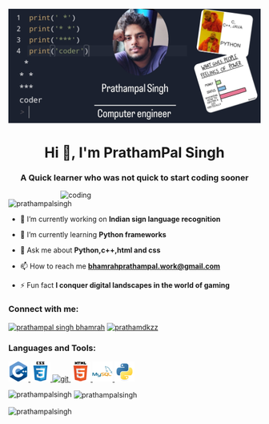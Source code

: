 ![logo](https://github.com/prathampalsingh/Prathampalsingh/blob/main/IMG_20240315_084310.jpg)
<h1 align="center">Hi 👋, I'm PrathamPal Singh</h1>
<h3 align="center">A Quick learner who was not quick to start coding sooner</h3>
<img align="right" alt="coding" width="400" src="https://user-images.githubusercontent.com/55389276/140866485-8fb1c876-9a8f-4d6a-98dc-08c4981eaf70.gif">
<p align="left"> <img src="https://komarev.com/ghpvc/?username=prathampalsingh&label=Profile%20views&color=0e75b6&style=flat" alt="prathampalsingh" /> </p>

- 🔭 I’m currently working on **Indian sign language recognition**

- 🌱 I’m currently learning **Python frameworks**

- 💬 Ask me about **Python,c++,html and css**

- 📫 How to reach me **bhamrahprathampal.work@gmail.com**

- ⚡ Fun fact **I conquer digital landscapes in the world of gaming**

<h3 align="left">Connect with me:</h3>
<p align="left">
<a href="https://linkedin.com/in/prathampal singh bhamrah" target="blank"><img align="center" src="https://raw.githubusercontent.com/rahuldkjain/github-profile-readme-generator/master/src/images/icons/Social/linked-in-alt.svg" alt="prathampal singh bhamrah" height="30" width="40" /></a>
<a href="https://instagram.com/prathamdkzz" target="blank"><img align="center" src="https://raw.githubusercontent.com/rahuldkjain/github-profile-readme-generator/master/src/images/icons/Social/instagram.svg" alt="prathamdkzz" height="30" width="40" /></a>
</p>

<h3 align="left">Languages and Tools:</h3>
<p align="left"> <a href="https://www.w3schools.com/cpp/" target="_blank" rel="noreferrer"> <img src="https://raw.githubusercontent.com/devicons/devicon/master/icons/cplusplus/cplusplus-original.svg" alt="cplusplus" width="40" height="40"/> </a> <a href="https://www.w3schools.com/css/" target="_blank" rel="noreferrer"> <img src="https://raw.githubusercontent.com/devicons/devicon/master/icons/css3/css3-original-wordmark.svg" alt="css3" width="40" height="40"/> </a> <a href="https://git-scm.com/" target="_blank" rel="noreferrer"> <img src="https://www.vectorlogo.zone/logos/git-scm/git-scm-icon.svg" alt="git" width="40" height="40"/> </a> <a href="https://www.w3.org/html/" target="_blank" rel="noreferrer"> <img src="https://raw.githubusercontent.com/devicons/devicon/master/icons/html5/html5-original-wordmark.svg" alt="html5" width="40" height="40"/> </a> <a href="https://www.mysql.com/" target="_blank" rel="noreferrer"> <img src="https://raw.githubusercontent.com/devicons/devicon/master/icons/mysql/mysql-original-wordmark.svg" alt="mysql" width="40" height="40"/> </a> <a href="https://www.python.org" target="_blank" rel="noreferrer"> <img src="https://raw.githubusercontent.com/devicons/devicon/master/icons/python/python-original.svg" alt="python" width="40" height="40"/> </a> </p>

<p><img align="left" src="https://github-readme-stats.vercel.app/api/top-langs?username=prathampalsingh&show_icons=true&locale=en&layout=compact" alt="prathampalsingh" /></p>

<p>&nbsp;<img align="center" src="https://github-readme-stats.vercel.app/api?username=prathampalsingh&show_icons=true&locale=en" alt="prathampalsingh" /></p>

<p><img align="center" src="https://github-readme-streak-stats.herokuapp.com/?user=prathampalsingh&" alt="prathampalsingh" /></p>
